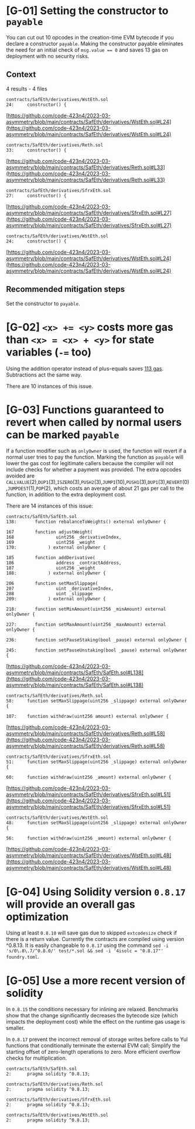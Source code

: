 # [G-01] Setting the constructor to `payable`
You can cut out 10 opcodes in the creation-time EVM bytecode if you declare a constructor `payable`. Making the constructor payable eliminates the need for an initial check of `msg.value == 0` and saves 13 gas on deployment with no security risks.
## Context
4 results - 4 files
````solidity
contracts/SafEth/derivatives/WstEth.sol
24:     constructor() {
````
[https://github.com/code-423n4/2023-03-asymmetry/blob/main/contracts/SafEth/derivatives/WstEth.sol#L24](https://github.com/code-423n4/2023-03-asymmetry/blob/main/contracts/SafEth/derivatives/WstEth.sol#L24)
````solidity
contracts/SafEth/derivatives/Reth.sol
33:     constructor() {
````
[https://github.com/code-423n4/2023-03-asymmetry/blob/main/contracts/SafEth/derivatives/Reth.sol#L33](https://github.com/code-423n4/2023-03-asymmetry/blob/main/contracts/SafEth/derivatives/Reth.sol#L33)
````solidity
contracts/SafEth/derivatives/SfrxEth.sol
27:     constructor() {
````
[https://github.com/code-423n4/2023-03-asymmetry/blob/main/contracts/SafEth/derivatives/SfrxEth.sol#L27](https://github.com/code-423n4/2023-03-asymmetry/blob/main/contracts/SafEth/derivatives/SfrxEth.sol#L27)
````solidity
contracts/SafEth/derivatives/WstEth.sol
24:     constructor() {
````
[https://github.com/code-423n4/2023-03-asymmetry/blob/main/contracts/SafEth/derivatives/WstEth.sol#L24](https://github.com/code-423n4/2023-03-asymmetry/blob/main/contracts/SafEth/derivatives/WstEth.sol#L24)
## Recommended mitigation steps
Set the constructor to `payable`.

# [G-02] `<x> += <y>` costs more gas than `<x> = <x> + <y>` for state variables (`-=` too)
Using the addition operator instead of plus-equals saves [113 gas](https://gist.github.com/IllIllI000/cbbfb267425b898e5be734d4008d4fe8). Subtractions act the same way.       
        
There are 10 instances of this issue.

# [G-03] Functions guaranteed to revert when called by normal users can be marked `payable`
If a function modifier such as `onlyOwner` is used, the function will revert if a normal user tries to pay the function. Marking the function as `payable` will lower the gas cost for legitimate callers because the compiler will not include checks for whether a payment was provided. The extra opcodes avoided are `CALLVALUE`(2),`DUP1`(3),`ISZERO`(3),`PUSH2`(3),`JUMPI`(10),`PUSH1`(3),`DUP1`(3),`REVERT`(0),`JUMPDEST`(1),`POP`(2), which costs an average of about 21 gas per call to the function, in addition to the extra deployment cost.       
    
There are 14 instances of this issue:
````solidity
contracts/SafEth/SafEth.sol
138:       function rebalanceToWeights() external onlyOwner {

167        function adjustWeight(
168                uint256 _derivativeIndex,
169                uint256 _weight
170:            ) external onlyOwner {

185        function addDerivative(
186                address _contractAddress,
187                uint256 _weight
188:            ) external onlyOwner {

206        function setMaxSlippage(
207                uint _derivativeIndex,
208                uint _slippage
209:            ) external onlyOwner {

218:       function setMinAmount(uint256 _minAmount) external onlyOwner {

227:       function setMaxAmount(uint256 _maxAmount) external onlyOwner {

236:       function setPauseStaking(bool _pause) external onlyOwner {

245:       function setPauseUnstaking(bool _pause) external onlyOwner {
````
[https://github.com/code-423n4/2023-03-asymmetry/blob/main/contracts/SafEth/SafEth.sol#L138](https://github.com/code-423n4/2023-03-asymmetry/blob/main/contracts/SafEth/SafEth.sol#L138)
````solidity
contracts/SafEth/derivatives/Reth.sol
58:     function setMaxSlippage(uint256 _slippage) external onlyOwner {

107:    function withdraw(uint256 amount) external onlyOwner {
````
[https://github.com/code-423n4/2023-03-asymmetry/blob/main/contracts/SafEth/derivatives/Reth.sol#L58](https://github.com/code-423n4/2023-03-asymmetry/blob/main/contracts/SafEth/derivatives/Reth.sol#L58)
````solidity
contracts/SafEth/derivatives/SfrxEth.sol
51:     function setMaxSlippage(uint256 _slippage) external onlyOwner {

60:     function withdraw(uint256 _amount) external onlyOwner {
````
[https://github.com/code-423n4/2023-03-asymmetry/blob/main/contracts/SafEth/derivatives/SfrxEth.sol#L51](https://github.com/code-423n4/2023-03-asymmetry/blob/main/contracts/SafEth/derivatives/SfrxEth.sol#L51)
````solidity
contracts/SafEth/derivatives/WstEth.sol
48:     function setMaxSlippage(uint256 _slippage) external onlyOwner {

56:     function withdraw(uint256 _amount) external onlyOwner {
````
[https://github.com/code-423n4/2023-03-asymmetry/blob/main/contracts/SafEth/derivatives/WstEth.sol#L48](https://github.com/code-423n4/2023-03-asymmetry/blob/main/contracts/SafEth/derivatives/WstEth.sol#L48)

# [G-04] Using Solidity version `0.8.17` will provide an overall gas optimization
Using at least `0.8.10` will save gas due to skipped `extcodesize` check if there is a return value. Currently the contracts are compiled using version ^0.8.13. It is easily changeable to `0.8.17` using the command `sed -i 's/0\.8\.7/^0.8.0/' test/*.sol && sed -i '4isolc = "0.8.17"' foundry.toml`.

# [G-05] Use a more recent version of solidity
In `0.8.15` the conditions necessary for inlining are relaxed. Benchmarks show that the change significantly decreases the bytecode size (which impacts the deployment cost) while the effect on the runtime gas usage is smaller.

In `0.8.17` prevent the incorrect removal of storage writes before calls to Yul functions that conditionally terminate the external EVM call; Simplify the starting offset of zero-length operations to zero. More efficient overflow checks for multiplication.
````solidity
contracts/SafEth/SafEth.sol
2:      pragma solidity ^0.8.13;

contracts/SafEth/derivatives/Reth.sol
2:      pragma solidity ^0.8.13;

contracts/SafEth/derivatives/SfrxEth.sol
2:      pragma solidity ^0.8.13;

contracts/SafEth/derivatives/WstEth.sol
2:      pragma solidity ^0.8.13;
````